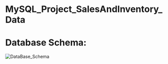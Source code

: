 # MySQL_Project_SalesAndInventory_Data

# Database Schema:
![DataBase_Schema](https://github.com/MuhannadYaslam/MySQL_Projects_SalesAndInventory_Data/assets/132222576/fd613957-205d-4cc8-bf4d-1b41f372542f)
